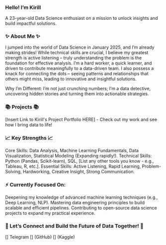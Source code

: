 ### Hello! I’m Kirill 

A 23-year-old Data Science enthusiast on a mission to unlock insights and build impactful solutions.

### ✨ About Me ✨

I jumped into the world of Data Science in January 2025, and I’m already making strides! While technical skills are crucial, I believe my greatest strength is active listening – truly understanding the problem is the foundation for effective analysis. I’m a hard worker, a quick learner, and driven to contribute meaningfully to a data-driven team. I also possess a knack for connecting the dots – seeing patterns and relationships that others might miss, leading to innovative and insightful solutions.

Why I’m Different: I’m not just crunching numbers; I’m a data detective, uncovering hidden stories and turning them into actionable strategies.

### 📚 Projects 📚

[Insert Link to Kirill's Project Portfolio HERE] - Check out my work and see how I bring data to life!

### 📈 Key Strengths 📈

Core Skills: Data Analysis, Machine Learning Fundamentals, Data Visualization, Statistical Modeling (Expanding rapidly!).
Technical Skills: Python (Pandas, Scikit-learn), SQL, [List any other tools you know - e.g., Tableau, R, etc.].
Essential Skills: Active Listening, Rapid Learning, Problem-Solving, Hardworking, Creative Insight, Strong Communication.

### ⚡️ Currently Focused On:

Deepening my knowledge of advanced machine learning techniques (e.g., Deep Learning, NLP).
Mastering data engineering principles to build scalable and efficient pipelines.
Contributing to open-source data science projects to expand my practical experience.

### 🌟 Let’s Connect and Build the Future of Data Together! 🌟
[] Telegram
[] (GitHub)
[] (Kaggle)
